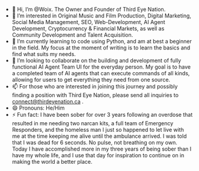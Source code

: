 - 👋 Hi, I’m @Woix. The Owner and Founder of Third Eye Nation.
- 👀 I’m interested in Original Music and Film Production, Digital Marketing, Social Media Management, SEO, Web-Development, AI Agent Development, Cryptocurrency & Financial Markets, as well as Community Development and Talent Acquisition. 
- 🌱 I’m currently learning to code using Python, and am at best a beginner in the field. My focus at the moment of writing is to learn the basics and find what suits my needs. 
- 💞️ I’m looking to collaborate on the building and development of fully functional AI Agent Team UI for the everyday person. My goal is to have a completed team of AI agents that can execute commands of all kinds, allowing for users to get everything they need from one source.
- 📫 For those who are interested in joining this journey and possibly finding a position with Third Eye Nation, please send all inquiries to connect@thirdeyenation.ca .
- 😄 Pronouns: He/Him
- ⚡ Fun fact: I have been sober for over 3 years following an overdose that resulted in me needing two narcan kits, a full team of Emergency Responders, and the homeless man I just so happened to let live with me at the time keeping me alive until the ambulance arrived. I was told that I was dead for 6 seconds. No pulse, not breathing on my own. Today I have accomplished more in my three years of being sober than I have my whole life, and I use that day for inspiration to continue on in making the world a better place. 
<!---
thirdeyenation/thirdeyenation is a ✨ special ✨ repository because its `README.md` (this file) appears on your GitHub profile.
You can click the Preview link to take a look at your changes.
--->
